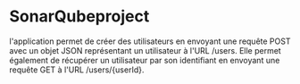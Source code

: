 # SonarQubeproject
 l'application permet de créer des utilisateurs en envoyant une requête POST 
 avec un objet JSON représentant un utilisateur à l'URL /users. Elle permet également de récupérer un utilisateur
 par son identifiant en envoyant une requête GET à l'URL /users/{userId}.
